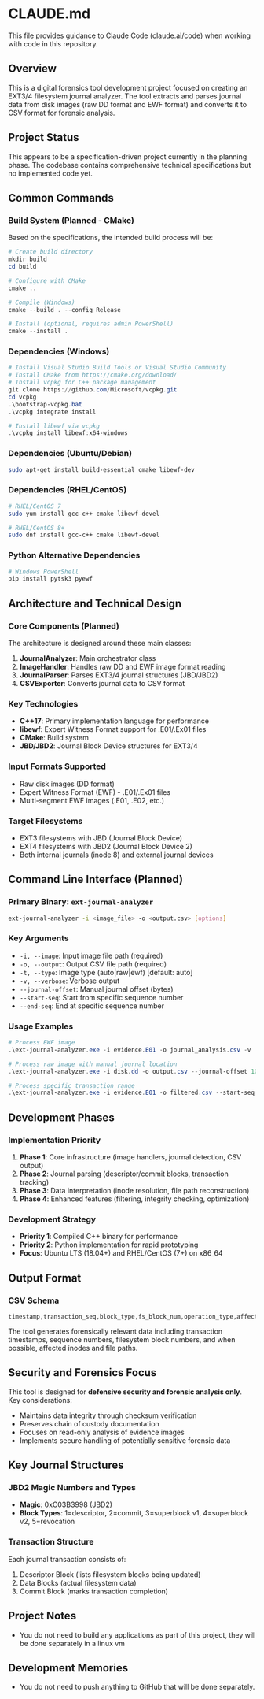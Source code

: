 # CLAUDE.md

This file provides guidance to Claude Code (claude.ai/code) when working with code in this repository.

## Overview

This is a digital forensics tool development project focused on creating an EXT3/4 filesystem journal analyzer. The tool extracts and parses journal data from disk images (raw DD format and EWF format) and converts it to CSV format for forensic analysis.

## Project Status

This appears to be a specification-driven project currently in the planning phase. The codebase contains comprehensive technical specifications but no implemented code yet.

## Common Commands

### Build System (Planned - CMake)
Based on the specifications, the intended build process will be:

```powershell
# Create build directory
mkdir build
cd build

# Configure with CMake
cmake ..

# Compile (Windows)
cmake --build . --config Release

# Install (optional, requires admin PowerShell)
cmake --install .
```

### Dependencies (Windows)
```powershell
# Install Visual Studio Build Tools or Visual Studio Community
# Install CMake from https://cmake.org/download/
# Install vcpkg for C++ package management
git clone https://github.com/Microsoft/vcpkg.git
cd vcpkg
.\bootstrap-vcpkg.bat
.\vcpkg integrate install

# Install libewf via vcpkg
.\vcpkg install libewf:x64-windows
```

### Dependencies (Ubuntu/Debian)
```bash
sudo apt-get install build-essential cmake libewf-dev
```

### Dependencies (RHEL/CentOS)
```bash
# RHEL/CentOS 7
sudo yum install gcc-c++ cmake libewf-devel

# RHEL/CentOS 8+
sudo dnf install gcc-c++ cmake libewf-devel
```

### Python Alternative Dependencies
```powershell
# Windows PowerShell
pip install pytsk3 pyewf
```

## Architecture and Technical Design

### Core Components (Planned)
The architecture is designed around these main classes:

1. **JournalAnalyzer**: Main orchestrator class
2. **ImageHandler**: Handles raw DD and EWF image format reading
3. **JournalParser**: Parses EXT3/4 journal structures (JBD/JBD2)
4. **CSVExporter**: Converts journal data to CSV format

### Key Technologies
- **C++17**: Primary implementation language for performance
- **libewf**: Expert Witness Format support for .E01/.Ex01 files
- **CMake**: Build system
- **JBD/JBD2**: Journal Block Device structures for EXT3/4

### Input Formats Supported
- Raw disk images (DD format)
- Expert Witness Format (EWF) - .E01/.Ex01 files
- Multi-segment EWF images (.E01, .E02, etc.)

### Target Filesystems
- EXT3 filesystems with JBD (Journal Block Device)
- EXT4 filesystems with JBD2 (Journal Block Device 2)
- Both internal journals (inode 8) and external journal devices

## Command Line Interface (Planned)

### Primary Binary: `ext-journal-analyzer`

```bash
ext-journal-analyzer -i <image_file> -o <output.csv> [options]
```

### Key Arguments
- `-i, --image`: Input image file path (required)
- `-o, --output`: Output CSV file path (required)
- `-t, --type`: Image type (auto|raw|ewf) [default: auto]
- `-v, --verbose`: Verbose output
- `--journal-offset`: Manual journal offset (bytes)
- `--start-seq`: Start from specific sequence number
- `--end-seq`: End at specific sequence number

### Usage Examples
```powershell
# Process EWF image
.\ext-journal-analyzer.exe -i evidence.E01 -o journal_analysis.csv -v

# Process raw image with manual journal location
.\ext-journal-analyzer.exe -i disk.dd -o output.csv --journal-offset 1048576

# Process specific transaction range
.\ext-journal-analyzer.exe -i evidence.E01 -o filtered.csv --start-seq 100 --end-seq 200
```

## Development Phases

### Implementation Priority
1. **Phase 1**: Core infrastructure (image handlers, journal detection, CSV output)
2. **Phase 2**: Journal parsing (descriptor/commit blocks, transaction tracking)
3. **Phase 3**: Data interpretation (inode resolution, file path reconstruction)
4. **Phase 4**: Enhanced features (filtering, integrity checking, optimization)

### Development Strategy
- **Priority 1**: Compiled C++ binary for performance
- **Priority 2**: Python implementation for rapid prototyping
- **Focus**: Ubuntu LTS (18.04+) and RHEL/CentOS (7+) on x86_64

## Output Format

### CSV Schema
```
timestamp,transaction_seq,block_type,fs_block_num,operation_type,affected_inode,file_path,data_size,checksum
```

The tool generates forensically relevant data including transaction timestamps, sequence numbers, filesystem block numbers, and when possible, affected inodes and file paths.

## Security and Forensics Focus

This tool is designed for **defensive security and forensic analysis only**. Key considerations:
- Maintains data integrity through checksum verification
- Preserves chain of custody documentation
- Focuses on read-only analysis of evidence images
- Implements secure handling of potentially sensitive forensic data

## Key Journal Structures

### JBD2 Magic Numbers and Types
- **Magic**: 0xC03B3998 (JBD2)
- **Block Types**: 1=descriptor, 2=commit, 3=superblock v1, 4=superblock v2, 5=revocation

### Transaction Structure
Each journal transaction consists of:
1. Descriptor Block (lists filesystem blocks being updated)
2. Data Blocks (actual filesystem data)
3. Commit Block (marks transaction completion)

## Project Notes

- You do not need to build any applications as part of this project, they will be done separately in a linux vm

## Development Memories

- You do not need to push anything to GitHub that will be done separately.
